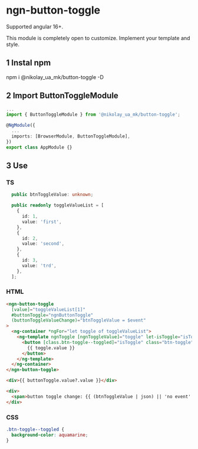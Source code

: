 # ngn-button-toggle

Supported angular 16+.

This module is completely open to customize. Implement your template and style.

## 1 Instal npm

npm i @nikolay_ua_mk/button-toggle -D

## 2 Import ButtonToggleModule

```ts
...
import { ButtonToggleModule } from '@nikolay_ua_mk/button-toggle';

@NgModule({
  ...
  imports: [BrowserModule, ButtonToggleModule],
})
export class AppModule {}
```

## 3 Use

### TS

```ts
  public btnToggleValue: unknown;

  public readonly toggleValueList = [
    {
      id: 1,
      value: 'first',
    },
    {
      id: 2,
      value: 'second',
    },
    {
      id: 3,
      value: 'trd',
    },
  ];
```

### HTML

```html
<ngn-button-toggle
  [value]="toggleValueList[1]"
  #buttonToggle="ngnButtonToggle"
  (buttonToggleValueChange)="btnToggleValue = $event"
>
  <ng-container *ngFor="let toggle of toggleValueList">
    <ng-template ngnToggle [ngnToggleValue]="toggle" let-isToggle="isToggle">
      <button [class.btn-toggle--toggled]="isToggle" class="btn-toggle">
        {{ toggle.value }}
      </button>
    </ng-template>
  </ng-container>
</ngn-button-toggle>

<div>{{ buttonToggle.value?.value }}</div>

<div>
  <span>button toggle change: {{ (btnToggleValue | json) || 'no event' }}</span>
</div>
```

### CSS

```css
.btn-toggle--toggled {
  background-color: aquamarine;
}
```
